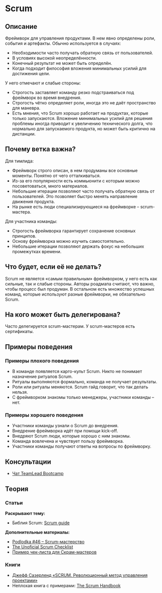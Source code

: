 # Scrum
## Описание
Фреймворк для управления продуктами. В нем явно определены роли, события и артефакты. Обычно используется в случаях:
- Необходимости часто получать обратную связь от пользователей.
- В условиях высокой неопределённости.
- Конечный результат не может быть определён.
- Когда подходит философия вложения минимальных усилий для достижения цели.

У него отмечают и слабые стороны:
- Строгость заставляет команду резко подстраиваться под фреймворк во время внедрения.
- Строгость чётко определяет роли, иногда это не даёт пространство для маневра.
- Есть мнения, что Scrum хорошо работает на продуктах, которые только запускаются. Вложение минимальных усилий для решения проблемы иногда приводит к увеличению технического долга, что нормально для запускаемого продукта, но может быть критично на дистанции.

## Почему ветка важна?
Для тимлида:
- Фреймворк строго описан, в нем продуманы все основные моменты. Понятно от чего отталкиваться.
- Из-за его популярности есть коммьюнити с которым можно посоветоваться, много материалов.
- Небольшие итерации позволяют часто получать обратную связь от пользователей. Это позволяет быстро менять направление движения продукта.
- На рынке есть люди специализирующиеся на фреймворке – scrum-мастера.

Для участника команды:
- Строгость фреймворка гарантирует сохранение основных принципов.
- Основу фреймворка можно изучить самостоятельно.
- Небольшие итерации позволяют держать фокус на небольших промежутках времени.

## Что будет, если её не делать?
Scrum не является «самым правильным» фреймворком, у него есть как сильные, так и слабые стороны. Авторы роадмапа считают, что важно, чтобы процесс был продуман. В остальном есть множество успешных команд, которые используют разные фреймворки, не обязательно Scrum.

## На кого может быть делегирована?
Часто делегируется scrum-мастерам. У scrum-мастеров есть сертификаты.

## Примеры поведения
### Примеры плохого поведения
- В команде появляется карго-культ Scrum. Никто не понимает назначение ритуалов Scrum.
- Ритуалы выполняются формально, команда не получает результаты.
- Роли или ритуалы меняются. Scrum гайд говорит, что так делать нельзя.
- С фреймворком знакомы только менеджеры, участники команды – нет.

### Примеры хорошего поведения
- Участники команды узнали о Scrum до внедрения.
- Внедрение фреймворка идёт при помощи kick-off.
- Внедряют Scrum люди, которые хорошо с ним знакомы.
- Команда вовлечена и чувствует пользу фреймворка.
- Участники команды получают ответы на вопросы по фреймворку.

## Консультации
- [Чат TeamLead Bootcamp](https://t.me/tlbootcamp)

## Теория
### Статьи
**Раскрывают тему:**
- Библия Scrum: [Scrum guide](https://www.scrumguides.org/scrum-guide.html)

**Дополнительные материалы:**
- [Podlodka #46 – Scrum-мастерство](https://soundcloud.com/podlodka/podlodka-46-scrum-masterstvo)
- [The Unoficial Scrum Checklist](https://www.crisp.se/wp-content/uploads/2012/05/Scrum-checklist.pdf)
- [Пример чек-листа для Скрам-мастеров](https://scrummasterchecklist.org/pdf/ScrumMaster_Checklist_ru_2017.pdf)

### Книги
- [Джефф Сазерленд «SCRUM. Революционный метод управления проектами»](https://www.litres.ru/dzheff-sazerlend/scrum/)
- Неплохая книга с примерами: [The Scrum Handbook](https://www.goodreads.com/book/show/41441311-scrum-handbook)
